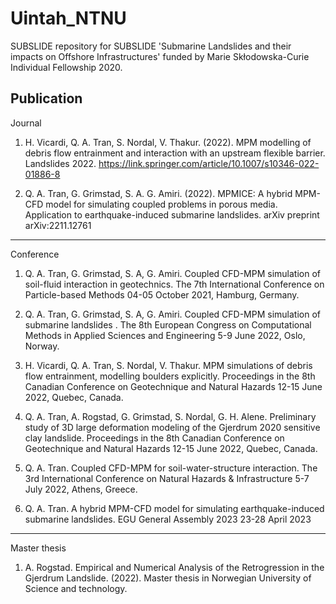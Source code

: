 # Uintah_NTNU
SUBSLIDE repository for SUBSLIDE 'Submarine Landslides and their impacts on Offshore Infrastructures' funded by Marie Skłodowska-Curie Individual Fellowship 2020.

Publication
----------------------------------
Journal
1. H. Vicardi, Q. A. Tran, S. Nordal, V. Thakur. (2022). MPM modelling of debris flow entrainment and interaction with an upstream flexible barrier. Landslides 2022. https://link.springer.com/article/10.1007/s10346-022-01886-8

2. Q. A. Tran, G. Grimstad, S. A. G. Amiri. (2022). MPMICE: A hybrid MPM-CFD model for simulating coupled problems in porous media. Application to earthquake-induced submarine landslides. arXiv preprint arXiv:2211.12761
-----------------------------------
Conference
1. Q. A. Tran, G. Grimstad, S. A, G. Amiri. Coupled CFD-MPM simulation of soil-fluid interaction in geotechnics. The 7th International Conference on Particle-based Methods 04-05 October 2021, Hamburg, Germany.

2. Q. A. Tran, G. Grimstad, S. A, G. Amiri. Coupled CFD-MPM simulation of submarine landslides . The 8th European Congress on Computational Methods in Applied Sciences and Engineering 5-9 June 2022, Oslo, Norway.

3. H. Vicardi, Q. A. Tran, S. Nordal, V. Thakur. MPM simulations of debris flow entrainment, modelling boulders explicitly.  Proceedings in the 8th Canadian Conference on Geotechnique and Natural Hazards 12-15 June 2022, Quebec, Canada.
 
4. Q. A. Tran, A. Rogstad, G. Grimstad, S. Nordal, G. H. Alene. Preliminary study of 3D large deformation modeling of the Gjerdrum 2020 sensitive clay landslide.  Proceedings in the 8th Canadian Conference on Geotechnique and Natural Hazards 12-15 June 2022, Quebec, Canada.

5. Q. A. Tran. Coupled CFD-MPM for soil-water-structure interaction. The 3rd International Conference on Natural Hazards & Infrastructure  5-7 July 2022, Athens, Greece.

6. Q. A. Tran. A hybrid MPM-CFD model for simulating earthquake-induced submarine landslides. EGU General Assembly 2023 23-28 April 2023
-----------------------------------
Master thesis
1. A. Rogstad. Empirical and Numerical Analysis of the Retrogression in the Gjerdrum Landslide. (2022). Master thesis in Norwegian University of Science and technology.
